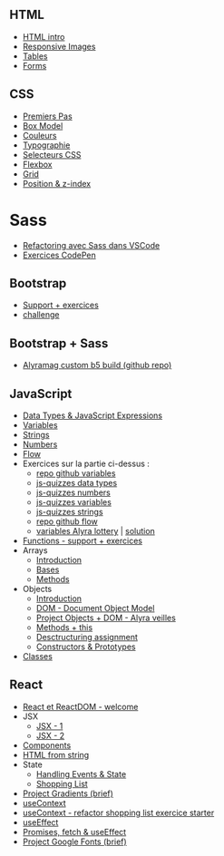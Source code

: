 ## HTML

- [HTML intro](./html/HTML)
- [Responsive Images](./html/responsive-images)
- [Tables](./html/tables)
- [Forms](./html/forms)

## CSS

- [Premiers Pas](./css/premiers-pas)
- [Box Model](./css/box-model)
- [Couleurs](./css/couleurs)
- [Typographie](./css/typographie)
- [Selecteurs CSS](./css/css-selecteurs)
- [Flexbox](./css/flexbox)
- [Grid](./css/grid)
- [Position & z-index](./css/position-z-index)

# Sass

- [Refactoring avec Sass dans VSCode](https://github.com/pehaa/cssoffsass)
- [Exercices CodePen](./sass/exercices)

## Bootstrap

- [Support + exercices](./bootstrap)
- [challenge]()

## Bootstrap + Sass

- [Alyramag custom b5 build (github repo)](https://github.com/pehaa/alyramag-custom-b5-build)

## JavaScript

- [Data Types & JavaScript Expressions](./javascript/types-expressions)
- [Variables](./javascript/variables)
- [Strings](./javascript/strings)
- [Numbers](./javascript/numbers)
- [Flow](./flow)
- Exercices sur la partie ci-dessus :
  - [repo github variables](https://github.com/pehaa/js-start/)
  - [js-quizzes data types](https://javascript-quizzes.netlify.app/types)
  - [js-quizzes numbers](https://javascript-quizzes.netlify.app/numbers)
  - [js-quizzes variables](https://javascript-quizzes.netlify.app/variables)
  - [js-quizzes strings](https://javascript-quizzes.netlify.app/strings)
  - [repo github flow](https://github.com/pehaa/js-flow)
  - [variables Alyra lottery](https://codepen.io/alyra/pen/MWKQPzj) | [solution](https://codepen.io/alyra/pen/d2ae034b58871bfa51b4c70e23abcf54)
- [Functions - support + exercices](./javascript/functions)
- Arrays
  - [Introduction](./javascript/arrays/introduction)
  - [Bases](./javascript/arrays/bases)
  - [Methods](./javascript/arrays/methods)
- Objects
  - [Introduction](./javascript/objects/introduction)
  - [DOM - Document Object Model](./javascript/objects/DOM)
  - [Project Objects + DOM - Alyra veilles](https://github.com/pehaa/alyra-veilles-challenge)
  - [Methods + this](./javascript/objects/methods/)
  - [Desctructuring assignment](./javascript/objects/destructuring/)
  - [Constructors & Prototypes](./javascript/objects/constructors-prototypes)
- [Classes](./javascript/classes)

## React

- [React et ReactDOM - welcome](./react/react-reactdom-welcome)
- JSX
  - [JSX - 1](./react/jsx/jsx-1)
  - [JSX - 2](./react/jsx/jsx-2)
- [Components](./react/components)
- [HTML from string](./react/html-from-string)
- State
  - [Handling Events & State](./react/state/events-state)
  - [Shopping List](./react/state/shopping-list-example)
- [Project Gradients (brief)](./react/project-gradients)
- [useContext](https://github.com/pehaa/alyra-gradients-context)
- [useContext - refactor shopping list exercice starter](https://github.com/pehaa/alyra-shopping-refactor-context)
- [useEffect](./react/useEffect)
- [Promises, fetch & useEffect](./react/promises-fetch-useEffect)
- [Project Google Fonts (brief)](./react/project-google-fonts)
